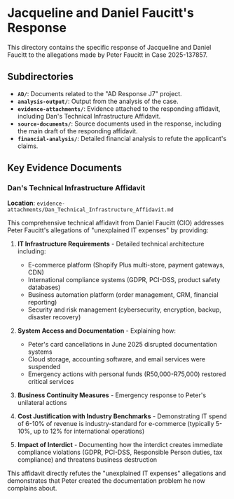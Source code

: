 # Jacqueline and Daniel Faucitt's Response

This directory contains the specific response of Jacqueline and Daniel Faucitt to the allegations made by Peter Faucitt in Case 2025-137857.

## Subdirectories

- **`AD/`**: Documents related to the "AD Response J7" project.
- **`analysis-output/`**: Output from the analysis of the case.
- **`evidence-attachments/`**: Evidence attached to the responding affidavit, including Dan's Technical Infrastructure Affidavit.
- **`source-documents/`**: Source documents used in the response, including the main draft of the responding affidavit.
- **`financial-analysis/`**: Detailed financial analysis to refute the applicant's claims.

## Key Evidence Documents

### Dan's Technical Infrastructure Affidavit
**Location**: `evidence-attachments/Dan_Technical_Infrastructure_Affidavit.md`

This comprehensive technical affidavit from Daniel Faucitt (CIO) addresses Peter Faucitt's allegations of "unexplained IT expenses" by providing:

1. **IT Infrastructure Requirements** - Detailed technical architecture including:
   - E-commerce platform (Shopify Plus multi-store, payment gateways, CDN)
   - International compliance systems (GDPR, PCI-DSS, product safety databases)
   - Business automation platform (order management, CRM, financial reporting)
   - Security and risk management (cybersecurity, encryption, backup, disaster recovery)

2. **System Access and Documentation** - Explaining how:
   - Peter's card cancellations in June 2025 disrupted documentation systems
   - Cloud storage, accounting software, and email services were suspended
   - Emergency actions with personal funds (R50,000-R75,000) restored critical services

3. **Business Continuity Measures** - Emergency response to Peter's unilateral actions

4. **Cost Justification with Industry Benchmarks** - Demonstrating IT spend of 6-10% of revenue is industry-standard for e-commerce (typically 5-10%, up to 12% for international operations)

5. **Impact of Interdict** - Documenting how the interdict creates immediate compliance violations (GDPR, PCI-DSS, Responsible Person duties, tax compliance) and threatens business destruction

This affidavit directly refutes the "unexplained IT expenses" allegations and demonstrates that Peter created the documentation problem he now complains about.

